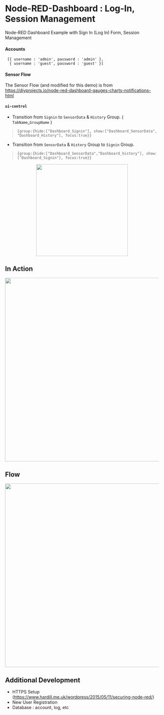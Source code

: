 # Node-RED-Dashboard : Log-In, Session Management

Node-RED Dashboard Example with Sign In (Log In) Form, Session Management

#### Accounts 

```
 [{ username : 'admin', password : 'admin' },
  { username : 'guest', password : 'guest' }]
```    

#### Sensor Flow 

The Sensor Flow (and modified for this demo) is from https://diyprojects.io/node-red-dashboard-gauges-charts-notifications-html

#### `ui-control`

  
- Transition from `Signin` to `SensorData` & `History` Group.  ( `TabName`_`GroupName` )

 > `{group:{hide:["Dashboard_Signin"], show:["Dashboard_SensorData", "Dashboard_History"], focus:true}} `

- Transition from `SensorData` & `History` Group to `Signin` Group.

 > `{group:{hide:["Dashboard_SensorData","Dashboard_history"], show:["Dashboard_Signin"], focus:true}}`

<p align="center">
<img src="https://github.com/phyunsj/node-red-dashboard-login/blob/master/node-red-dashboard-session-layout.png" width="300px"/>
</p>

## In Action 


<p align="center">
<img src="https://github.com/phyunsj/node-red-dashboard-login/blob/master/node-red-dashboard-session-action.gif" width="600px"/>
</p>

## Flow

<p align="center">
<img src="https://github.com/phyunsj/node-red-dashboard-login/blob/master/node-red-dashboard-session-flow.png" width="600px"/>
</p>


## Additional Development

- HTTPS Setup (https://www.hardill.me.uk/wordpress/2015/05/11/securing-node-red/) 
- New User Registration
- Database : account, log, etc

